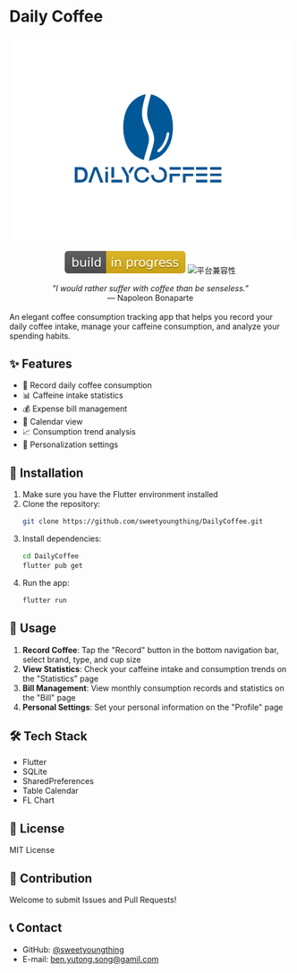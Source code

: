 # Daily Coffee

<div align="center">
  <img src="images/DailyCoffeeLogo.png" alt="Daily Coffee Logo" width="500" />
</div>

<div align="center">

![os](images/1749652945623.svg)
![平台兼容性](https://img.shields.io/badge/platforms-Android%20%7C%20iOS%20%7C%20Windows%20%7C%20macOS%20%7C%20Web-blue)

</div>

<div align="center">
  <em>"I would rather suffer with coffee than be senseless."</em><br/>
  — Napoleon Bonaparte
</div>
<br/>
An elegant coffee consumption tracking app that helps you record your daily coffee intake, manage your caffeine consumption, and analyze your spending habits.



## ✨ Features

- 📝 Record daily coffee consumption
- 📊 Caffeine intake statistics
- 💰 Expense bill management
- 📅 Calendar view
- 📈 Consumption trend analysis
- 👤 Personalization settings

## 🚀 Installation

1. Make sure you have the Flutter environment installed
2. Clone the repository:
   ```bash
   git clone https://github.com/sweetyoungthing/DailyCoffee.git
   ```
3. Install dependencies:
   ```bash
   cd DailyCoffee
   flutter pub get
   ```
4. Run the app:
   ```bash
   flutter run
   ```

## 📱 Usage

1. **Record Coffee**: Tap the "Record" button in the bottom navigation bar, select brand, type, and cup size
2. **View Statistics**: Check your caffeine intake and consumption trends on the "Statistics" page
3. **Bill Management**: View monthly consumption records and statistics on the "Bill" page
4. **Personal Settings**: Set your personal information on the "Profile" page

## 🛠 Tech Stack

- Flutter
- SQLite
- SharedPreferences
- Table Calendar
- FL Chart

## 📄 License

MIT License

## 🤝 Contribution

Welcome to submit Issues and Pull Requests!

## 📞 Contact

- GitHub: [@sweetyoungthing](https://github.com/sweetyoungthing)
- E-mail: ben.yutong.song@gamil.com
